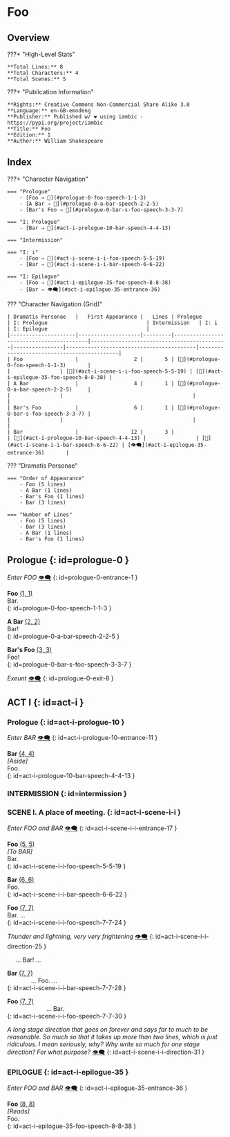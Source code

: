 # Foo

## Overview

???+ "High-Level Stats"

    **Total Lines:** 8  
    **Total Characters:** 4  
    **Total Scenes:** 5  

???+ "Publication Information"

    **Rights:** Creative Commons Non-Commercial Share Alike 3.0  
    **Language:** en-GB-emodeng  
    **Publisher:** Published w/ ❤️ using iambic - https://pypi.org/project/iambic  
    **Title:** Foo  
    **Edition:** 1  
    **Author:** William Shakespeare  

## Index

???+ "Character Navigation"

    === "Prologue"
        - [Foo ⇒ 💬](#prologue-0-foo-speech-1-1-3)
        - [A Bar ⇒ 💬](#prologue-0-a-bar-speech-2-2-5)
        - [Bar's Foo ⇒ 💬](#prologue-0-bar-s-foo-speech-3-3-7)

    === "I: Prologue"
        - [Bar ⇒ 💬](#act-i-prologue-10-bar-speech-4-4-13)

    === "Intermission"

    === "I: i"
        - [Foo ⇒ 💬](#act-i-scene-i-i-foo-speech-5-5-19)
        - [Bar ⇒ 💬](#act-i-scene-i-i-bar-speech-6-6-22)

    === "I: Epilogue"
        - [Foo ⇒ 💬](#act-i-epilogue-35-foo-speech-8-8-38)
        - [Bar ⇒ 👁️‍🗨️](#act-i-epilogue-35-entrance-36)


??? "Character Navigation (Grid)"

    | Dramatis Personae   |   First Appearance |   Lines | Prologue                                 | I: Prologue                                | Intermission   | I: i                                     | I: Epilogue                                |
    |---------------------|--------------------|---------|------------------------------------------|--------------------------------------------|----------------|------------------------------------------|--------------------------------------------|
    | Foo                 |                  2 |       5 | [💬](#prologue-0-foo-speech-1-1-3)       |                                            |                | [💬](#act-i-scene-i-i-foo-speech-5-5-19) | [💬](#act-i-epilogue-35-foo-speech-8-8-38) |
    | A Bar               |                  4 |       1 | [💬](#prologue-0-a-bar-speech-2-2-5)     |                                            |                |                                          |                                            |
    | Bar's Foo           |                  6 |       1 | [💬](#prologue-0-bar-s-foo-speech-3-3-7) |                                            |                |                                          |                                            |
    | Bar                 |                 12 |       3 |                                          | [💬](#act-i-prologue-10-bar-speech-4-4-13) |                | [💬](#act-i-scene-i-i-bar-speech-6-6-22) | [👁️‍🗨️](#act-i-epilogue-35-entrance-36)       |

??? "Dramatis Personae"

    === "Order of Appearance"
        - Foo (5 lines)
        - A Bar (1 lines)
        - Bar's Foo (1 lines)
        - Bar (3 lines)

    === "Number of Lines"
        - Foo (5 lines)
        - Bar (3 lines)
        - A Bar (1 lines)
        - Bar's Foo (1 lines)


## Prologue {: id=prologue-0 }


*Enter FOO* <a class="headerlink" href="#prologue-0-entrance-1" title="Permanent link">👁️‍🗨️</a>
{: id=prologue-0-entrance-1 }

**Foo** <a class="headerlink" href="#prologue-0-foo-speech-1-1-3" title="Permanent link">(1, 1)</a>  
Bar.  
{: id=prologue-0-foo-speech-1-1-3 }

**A Bar** <a class="headerlink" href="#prologue-0-a-bar-speech-2-2-5" title="Permanent link">(2, 2)</a>  
Bar!  
{: id=prologue-0-a-bar-speech-2-2-5 }

**Bar's Foo** <a class="headerlink" href="#prologue-0-bar-s-foo-speech-3-3-7" title="Permanent link">(3, 3)</a>  
Foo!  
{: id=prologue-0-bar-s-foo-speech-3-3-7 }


*Exeunt* <a class="headerlink" href="#prologue-0-exit-8" title="Permanent link">👁️‍🗨️</a>
{: id=prologue-0-exit-8 }



## ACT I {: id=act-i }

### Prologue {: id=act-i-prologue-10 }


*Enter BAR* <a class="headerlink" href="#act-i-prologue-10-entrance-11" title="Permanent link">👁️‍🗨️</a>
{: id=act-i-prologue-10-entrance-11 }

**Bar** <a class="headerlink" href="#act-i-prologue-10-bar-speech-4-4-13" title="Permanent link">(4, 4)</a>  
*\[Aside]*  
Foo.  
{: id=act-i-prologue-10-bar-speech-4-4-13 }


### INTERMISSION {: id=intermission }

### SCENE I. A place of meeting. {: id=act-i-scene-i-i }


*Enter FOO and BAR* <a class="headerlink" href="#act-i-scene-i-i-entrance-17" title="Permanent link">👁️‍🗨️</a>
{: id=act-i-scene-i-i-entrance-17 }

**Foo** <a class="headerlink" href="#act-i-scene-i-i-foo-speech-5-5-19" title="Permanent link">(5, 5)</a>  
*\[To BAR]*  
Bar.  
{: id=act-i-scene-i-i-foo-speech-5-5-19 }

**Bar** <a class="headerlink" href="#act-i-scene-i-i-bar-speech-6-6-22" title="Permanent link">(6, 6)</a>  
Foo.  
{: id=act-i-scene-i-i-bar-speech-6-6-22 }

**Foo** <a class="headerlink" href="#act-i-scene-i-i-foo-speech-7-7-24" title="Permanent link">(7, 7)</a>  
Bar. ...  
{: id=act-i-scene-i-i-foo-speech-7-7-24 }


*Thunder and lightning, very very frightening* <a class="headerlink" href="#act-i-scene-i-i-direction-25" title="Permanent link">👁️‍🗨️</a>
{: id=act-i-scene-i-i-direction-25 }

&nbsp;&nbsp;&nbsp;&nbsp;&nbsp;... Bar! ...  

**Bar** <a class="headerlink" href="#act-i-scene-i-i-bar-speech-7-7-28" title="Permanent link">(7, 7)</a>  
&nbsp;&nbsp;&nbsp;&nbsp;&nbsp;&nbsp;&nbsp;&nbsp;&nbsp;&nbsp;&nbsp;&nbsp;&nbsp;&nbsp;... Foo. ...  
{: id=act-i-scene-i-i-bar-speech-7-7-28 }

**Foo** <a class="headerlink" href="#act-i-scene-i-i-foo-speech-7-7-30" title="Permanent link">(7, 7)</a>  
&nbsp;&nbsp;&nbsp;&nbsp;&nbsp;&nbsp;&nbsp;&nbsp;&nbsp;&nbsp;&nbsp;&nbsp;&nbsp;&nbsp;&nbsp;&nbsp;&nbsp;&nbsp;&nbsp;&nbsp;&nbsp;&nbsp;&nbsp;... Bar.  
{: id=act-i-scene-i-i-foo-speech-7-7-30 }


*A long stage direction that goes on forever and says far to much to be reasonable. So much so that it takes up more than two lines, which is just ridiculous. I mean seriously, why? Why write so much for one stage direction? For what purpose?* <a class="headerlink" href="#act-i-scene-i-i-direction-31" title="Permanent link">👁️‍🗨️</a>
{: id=act-i-scene-i-i-direction-31 }


### EPILOGUE {: id=act-i-epilogue-35 }


*Enter FOO and BAR* <a class="headerlink" href="#act-i-epilogue-35-entrance-36" title="Permanent link">👁️‍🗨️</a>
{: id=act-i-epilogue-35-entrance-36 }

**Foo** <a class="headerlink" href="#act-i-epilogue-35-foo-speech-8-8-38" title="Permanent link">(8, 8)</a>  
*\[Reads]*  
Foo.  
{: id=act-i-epilogue-35-foo-speech-8-8-38 }


